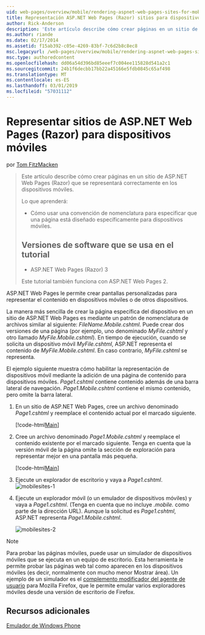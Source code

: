 ```yaml
---
uid: web-pages/overview/mobile/rendering-aspnet-web-pages-sites-for-mobile-devices
title: Representación ASP.NET Web Pages (Razor) sitios para dispositivos móviles | Microsoft Docs
author: Rick-Anderson
description: 'Este artículo describe cómo crear páginas en un sitio de ASP.NET Web Pages (Razor) que se representará correctamente en los dispositivos móviles. Lo que aprenderá: Cómo se...'
ms.author: riande
ms.date: 02/17/2014
ms.assetid: f15ab392-c05e-4269-83bf-7c6d2b8c8ec8
msc.legacyurl: /web-pages/overview/mobile/rendering-aspnet-web-pages-sites-for-mobile-devices
msc.type: authoredcontent
ms.openlocfilehash: dd06a54d396bd85eeef7c004ee115828d541a2c1
ms.sourcegitcommit: 24b1f6decbb17bb22a45166e5fdb0845c65af498
ms.translationtype: MT
ms.contentlocale: es-ES
ms.lasthandoff: 03/01/2019
ms.locfileid: "57031112"
---
```

<a name="rendering-aspnet-web-pages-razor-sites-for-mobile-devices"></a>Representar sitios de ASP.NET Web Pages (Razor) para dispositivos móviles
====================
por [Tom FitzMacken](https://github.com/tfitzmac)

> Este artículo describe cómo crear páginas en un sitio de ASP.NET Web Pages (Razor) que se representará correctamente en los dispositivos móviles.
> 
> Lo que aprenderá:
> 
> - Cómo usar una convención de nomenclatura para especificar que una página está diseñado específicamente para dispositivos móviles.
>   
> 
> ## <a name="software-versions-used-in-the-tutorial"></a>Versiones de software que se usa en el tutorial
> 
> 
> - ASP.NET Web Pages (Razor) 3
>   
> 
> Este tutorial también funciona con ASP.NET Web Pages 2.


ASP.NET Web Pages le permite crear pantallas personalizadas para representar el contenido en dispositivos móviles o de otros dispositivos.

La manera más sencilla de crear la página específica del dispositivo en un sitio de ASP.NET Web Pages es mediante un patrón de nomenclatura de archivos similar al siguiente: <em>FileName.</em><em>Mobile</em><em>.cshtml</em>. Puede crear dos versiones de una página (por ejemplo, uno denominado <em>MyFile.cshtml</em> y otro llamado <em>MyFile.Mobile.cshtml</em>). En tiempo de ejecución, cuando se solicita un dispositivo móvil <em>MyFile.cshtml</em>, ASP.NET representa el contenido de <em>MyFile.Mobile.cshtml</em>. En caso contrario, <em>MyFile.cshtml</em> se representa.

El ejemplo siguiente muestra cómo habilitar la representación de dispositivos móvil mediante la adición de una página de contenido para dispositivos móviles. *Page1.cshtml* contiene contenido además de una barra lateral de navegación. *Page1.Mobile.cshtml* contiene el mismo contenido, pero omite la barra lateral.

1. En un sitio de ASP.NET Web Pages, cree un archivo denominado *Page1.cshtml* y reemplace el contenido actual por el marcado siguiente.

    [!code-html[Main](rendering-aspnet-web-pages-sites-for-mobile-devices/samples/sample1.html)]
2. Cree un archivo denominado *Page1.Mobile.cshtml* y reemplace el contenido existente por el marcado siguiente. Tenga en cuenta que la versión móvil de la página omite la sección de exploración para representar mejor en una pantalla más pequeña.

    [!code-html[Main](rendering-aspnet-web-pages-sites-for-mobile-devices/samples/sample2.html)]
3. Ejecute un explorador de escritorio y vaya a *Page1.cshtml*. ![mobilesites-1](rendering-aspnet-web-pages-sites-for-mobile-devices/_static/image1.png)
4. Ejecute un explorador móvil (o un emulador de dispositivos móviles) y vaya a *Page1.cshtml*. (Tenga en cuenta que no incluye *.mobile.* como parte de la dirección URL). Aunque la solicitud es *Page1.cshtml*, ASP.NET representa *Page1.Mobile.cshtml*.

    ![mobilesites-2](rendering-aspnet-web-pages-sites-for-mobile-devices/_static/image2.png)

> [!NOTE]
> Para probar las páginas móviles, puede usar un simulador de dispositivos móviles que se ejecuta en un equipo de escritorio. Esta herramienta le permite probar las páginas web tal como aparecen en los dispositivos móviles (es decir, normalmente con mucho menor Mostrar área). Un ejemplo de un simulador es el [complemento modificador del agente de usuario](http://addons.mozilla.org/firefox/addon/user-agent-switcher/) para Mozilla Firefox, que le permite emular varios exploradores móviles desde una versión de escritorio de Firefox.


<a id="Additional_Resources"></a>
## <a name="additional-resources"></a>Recursos adicionales


[Emulador de Windows Phone](https://msdn.microsoft.com/library/ff402563(v=VS.92).aspx)
